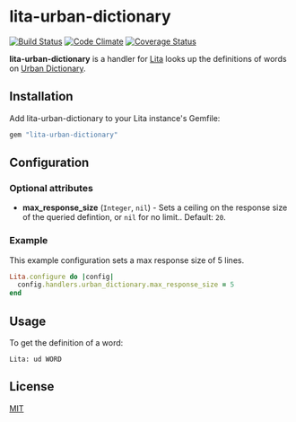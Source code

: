 # lita-urban-dictionary

[![Build Status](https://travis-ci.org/jimmycuadra/lita-urban-dictionary.png?branch=master)](https://travis-ci.org/jimmycuadra/lita-urban-dictionary)
[![Code Climate](https://codeclimate.com/github/jimmycuadra/lita-urban-dictionary.png)](https://codeclimate.com/github/jimmycuadra/lita-urban-dictionary)
[![Coverage Status](https://coveralls.io/repos/jimmycuadra/lita-urban-dictionary/badge.png)](https://coveralls.io/r/jimmycuadra/lita-urban-dictionary)

**lita-urban-dictionary** is a handler for [Lita](https://github.com/jimmycuadra/lita) looks up the definitions of words on [Urban Dictionary](http://www.urbandictionary.com/).

## Installation

Add lita-urban-dictionary to your Lita instance's Gemfile:

``` ruby
gem "lita-urban-dictionary"
```

## Configuration

### Optional attributes

* **max_response_size** (`Integer`, `nil`) - Sets a ceiling on the response size of the queried defintion, or `nil` for no limit.. Default: `20`.

### Example

This example configuration sets a max response size of 5 lines.

``` ruby
Lita.configure do |config|
  config.handlers.urban_dictionary.max_response_size = 5
end
```

## Usage

To get the definition of a word:

```
Lita: ud WORD
```

## License

[MIT](http://opensource.org/licenses/MIT)
